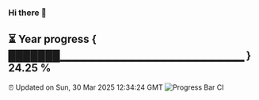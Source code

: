 ### Hi there 👋
⏳ Year progress { ███████▁▁▁▁▁▁▁▁▁▁▁▁▁▁▁▁▁▁▁▁▁▁▁ } 24.25 %
---
⏰ Updated on Sun, 30 Mar 2025 12:34:24 GMT
![Progress Bar CI](https://github.com/liununu/liununu/workflows/Progress%20Bar%20CI/badge.svg)
